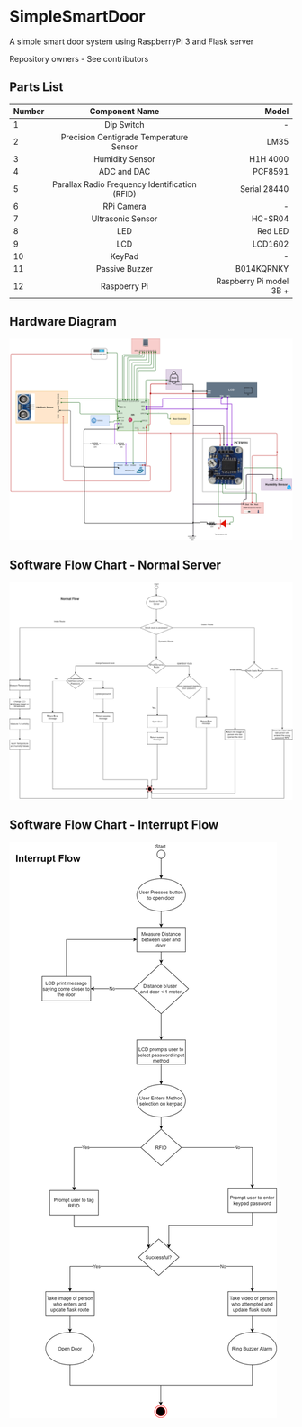 # SimpleSmartDoor
A simple smart door system using RaspberryPi 3 and Flask server

Repository owners - See contributors

## Parts List

| Number        | Component Name| Model  |
| ------------- |:-------------:| -----:|
|1|Dip Switch|	-|
|2|Precision Centigrade Temperature Sensor	|LM35|
|3|Humidity Sensor |H1H 4000|
|4|ADC and DAC |PCF8591|
|5|Parallax Radio Frequency Identification (RFID) |Serial 28440|
|6|RPi Camera|-|
|7|Ultrasonic Sensor|	HC-SR04
|8|LED |Red LED|
|9|LCD	|LCD1602|
|10|KeyPad	|-|
|11|Passive Buzzer	|B014KQRNKY|
|12|Raspberry Pi	|Raspberry Pi model 3B +|


## Hardware Diagram

<img src="https://github.com/Taslim-M/SimpleSmartDoor/blob/master/Images/embedded project-connections (1).png" />


## Software Flow Chart - Normal Server

<img src="https://github.com/Taslim-M/SimpleSmartDoor/blob/master/Images/embedded project-Normal Flow (1).png" />


## Software Flow Chart - Interrupt Flow

<img src="https://github.com/Taslim-M/SimpleSmartDoor/blob/master/Images/embedded project-Interrupt Flow (1).png" />
